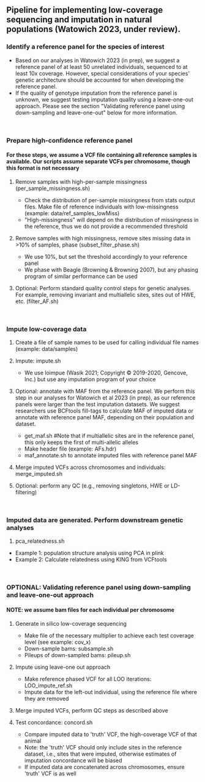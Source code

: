 ## Pipeline for implementing low-coverage sequencing and imputation in natural populations (Watowich 2023, under review). 


### Identify a reference panel for the species of interest
* Based on our analyses in Watowich 2023 (in prep), we suggest a reference panel of at least 50 unrelated individuals, sequenced to at least 10x coverage. However, special considerations of your species' genetic architecture should be accounted for when developing the reference panel.
* If the quality of genotype imputation from the reference panel is unknown, we suggest testing imputation quality using a leave-one-out approach. Please see the section "Validating reference panel using down-sampling and leave-one-out" below for more information. 
</br>

### Prepare high-confidence reference panel
#### For these steps, we assume a VCF file containing all reference samples is available. Our scripts assume separate VCFs per chromosome, though this format is not necessary

1. Remove samples with high-per-sample missingness (per_sample_missingness.sh)
   * Check the distribution of per-sample missingness from stats output files. Make file of reference individuals with low-missingness (example: data/ref_samples_lowMiss)
   * "High-missingness" will depend on the distribution of missingness in the reference, thus we do not provide a recommended threshold

2. Remove samples with high missingness, remove sites missing data in >10% of samples, phase (subset_filter_phase.sh)
   * We use 10%, but set the threshold accordingly to your reference panel
   * We phase with Beagle (Browning & Browning 2007), but any phasing program of similar performance can be used

3. Optional: Perform standard quality control steps for genetic analyses. For example, removing invariant and multiallelic sites, sites out of HWE, etc. (filter_AF.sh)
</br>

### Impute low-coverage data
1. Create a file of sample names to be used for calling individual file names (example: data/samples)

2. Impute: impute.sh
   * We use loimpue (Wasik 2021; Copyright © 2019-2020, Gencove, Inc.) but use any imputation program of your choice

4. Optional: annotate with MAF from the reference panel. We perform this step in our analyses for Watowich et al 2023 (in prep), as our reference panels were larger than the test imputation datasets. We suggest researchers use BCFtools fill-tags to calculate MAF of imputed data or annotate with reference panel MAF, depending on their population and dataset.
   * get_maf.sh #Note that if multiallelic sites are in the reference panel, this only keeps the first of multi-allelic alleles
   * Make header file (example: AFs.hdr)
   * maf_annotate.sh to annotate imputed files with reference panel MAF

5. Merge imputed VCFs across chromosomes and individuals: merge_imputed.sh

6. Optional: perform any QC (e.g., removing singletons, HWE or LD-filtering)
</br>

### Imputed data are generated. Perform downstream genetic analyses
1. pca_relatedness.sh
* Example 1: population structure analysis using PCA in plink
* Example 2: Calculate relatedness using KING from VCFtools
</br>

### OPTIONAL: Validating reference panel using down-sampling and leave-one-out approach
#### NOTE: we assume bam files for each individual per chromosome

1. Generate in silico low-coverage sequencing
   * Make file of the necessary multiplier to achieve each test coverage level (see example: cov_x)
   * Down-sample bams: subsample.sh
   * Pileups of down-sampled bams: pileup.sh

2. Impute using leave-one out approach
   * Make reference phased VCF for all LOO iterations: LOO_impute_ref.sh
   * Impute data for the left-out individual, using the reference file where they are removed

3. Merge imputed VCFs, perform QC steps as described above

4. Test concordance: concord.sh
   * Compare imputed data to 'truth' VCF, the high-coverage VCF of that animal
   * Note: the 'truth' VCF should only include sites in the reference dataset, i.e., sites that were imputed, otherwise estimates of imputation concordance will be biased
   * If imputed data are concatenated across chromosomes, ensure 'truth' VCF is as well
